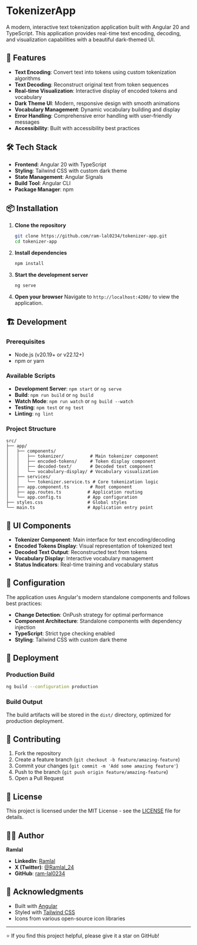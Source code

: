 # TokenizerApp

A modern, interactive text tokenization application built with Angular 20 and TypeScript. This application provides real-time text encoding, decoding, and visualization capabilities with a beautiful dark-themed UI.

## 🚀 Features

- **Text Encoding**: Convert text into tokens using custom tokenization algorithms
- **Text Decoding**: Reconstruct original text from token sequences
- **Real-time Visualization**: Interactive display of encoded tokens and vocabulary
- **Dark Theme UI**: Modern, responsive design with smooth animations
- **Vocabulary Management**: Dynamic vocabulary building and display
- **Error Handling**: Comprehensive error handling with user-friendly messages
- **Accessibility**: Built with accessibility best practices

## 🛠️ Tech Stack

- **Frontend**: Angular 20 with TypeScript
- **Styling**: Tailwind CSS with custom dark theme
- **State Management**: Angular Signals
- **Build Tool**: Angular CLI
- **Package Manager**: npm

## 📦 Installation

1. **Clone the repository**
   ```bash
   git clone https://github.com/ram-lal0234/tokenizer-app.git
   cd tokenizer-app
   ```

2. **Install dependencies**
   ```bash
   npm install
   ```

3. **Start the development server**
   ```bash
   ng serve
   ```

4. **Open your browser**
   Navigate to `http://localhost:4200/` to view the application.

## 🏗️ Development

### Prerequisites
- Node.js (v20.19+ or v22.12+)
- npm or yarn

### Available Scripts

- **Development Server**: `npm start` or `ng serve`
- **Build**: `npm run build` or `ng build`
- **Watch Mode**: `npm run watch` or `ng build --watch`
- **Testing**: `npm test` or `ng test`
- **Linting**: `ng lint`

### Project Structure

```
src/
├── app/
│   ├── components/
│   │   ├── tokenizer/          # Main tokenizer component
│   │   ├── encoded-tokens/     # Token display component
│   │   ├── decoded-text/       # Decoded text component
│   │   └── vocabulary-display/ # Vocabulary visualization
│   ├── services/
│   │   └── tokenizer.service.ts # Core tokenization logic
│   ├── app.component.ts        # Root component
│   ├── app.routes.ts          # Application routing
│   └── app.config.ts          # App configuration
├── styles.css                 # Global styles
└── main.ts                    # Application entry point
```

## 🎨 UI Components

- **Tokenizer Component**: Main interface for text encoding/decoding
- **Encoded Tokens Display**: Visual representation of tokenized text
- **Decoded Text Output**: Reconstructed text from tokens
- **Vocabulary Display**: Interactive vocabulary management
- **Status Indicators**: Real-time training and vocabulary status

## 🔧 Configuration

The application uses Angular's modern standalone components and follows best practices:

- **Change Detection**: OnPush strategy for optimal performance
- **Component Architecture**: Standalone components with dependency injection
- **TypeScript**: Strict type checking enabled
- **Styling**: Tailwind CSS with custom dark theme

## 🚀 Deployment

### Production Build
```bash
ng build --configuration production
```

### Build Output
The build artifacts will be stored in the `dist/` directory, optimized for production deployment.

## 🤝 Contributing

1. Fork the repository
2. Create a feature branch (`git checkout -b feature/amazing-feature`)
3. Commit your changes (`git commit -m 'Add some amazing feature'`)
4. Push to the branch (`git push origin feature/amazing-feature`)
5. Open a Pull Request

## 📝 License

This project is licensed under the MIT License - see the [LICENSE](LICENSE) file for details.

## 👨‍💻 Author

**Ramlal**

- **LinkedIn**: [Ramlal](https://www.linkedin.com/in/ramlal24/)
- **X (Twitter)**: [@Ramlal_24](https://x.com/Ramlal_24)
- **GitHub**: [ram-lal0234](https://github.com/ram-lal0234/tokenizer-app)

## 🙏 Acknowledgments

- Built with [Angular](https://angular.io/)
- Styled with [Tailwind CSS](https://tailwindcss.com/)
- Icons from various open-source icon libraries

---

⭐ If you find this project helpful, please give it a star on GitHub!
